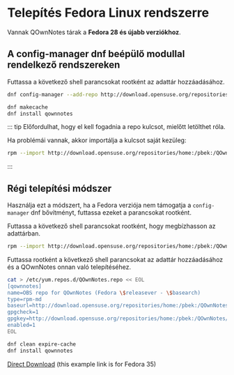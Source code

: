 # Telepítés Fedora Linux rendszerre

Vannak QOwnNotes tárak a **Fedora 28 és újabb verziókhoz**.

## A config-manager dnf beépülő modullal rendelkező rendszereken

Futtassa a következő shell parancsokat rootként az adattár hozzáadásához.

```bash
dnf config-manager --add-repo http://download.opensuse.org/repositories/home:/pbek:/QOwnNotes/Fedora_\$releasever/

dnf makecache
dnf install qownnotes
```

::: tip
Előfordulhat, hogy el kell fogadnia a repo kulcsot, mielőtt letölthet róla.

Ha problémái vannak, akkor importálja a kulcsot saját kezüleg:

```bash
rpm --import http://download.opensuse.org/repositories/home:/pbek:/QOwnNotes/Fedora_35/repodata/repomd.xml.key
```
:::

## Régi telepítési módszer

Használja ezt a módszert, ha a Fedora verziója nem támogatja a `config-manager` dnf bővítményt, futtassa ezeket a parancsokat rootként.

Futtassa a következő shell parancsokat rootként, hogy megbízhasson az adattárban.

```bash
rpm --import http://download.opensuse.org/repositories/home:/pbek:/QOwnNotes/Fedora_35/repodata/repomd.xml.key
```

Futtassa rootként a következő shell parancsokat az adattár hozzáadásához és a QOwnNotes onnan való telepítéséhez.

```bash
cat > /etc/yum.repos.d/QOwnNotes.repo << EOL
[qownnotes]
name=OBS repo for QOwnNotes (Fedora \$releasever - \$basearch)
type=rpm-md
baseurl=http://download.opensuse.org/repositories/home:/pbek:/QOwnNotes/Fedora_\$releasever/
gpgcheck=1
gpgkey=http://download.opensuse.org/repositories/home:/pbek:/QOwnNotes/Fedora_\$releasever/repodata/repomd.xml.key
enabled=1
EOL

dnf clean expire-cache
dnf install qownnotes
```

[Direct Download](https://download.opensuse.org/repositories/home:/pbek:/QOwnNotes/Fedora_35) (this example link is for Fedora 35)

